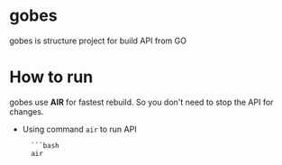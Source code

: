 # gobes
gobes is structure project for build API from GO


# How to run
gobes use **AIR** for fastest rebuild. So you don't need to stop the API for changes.

- Using command `air` to run API

        ```bash
        air


